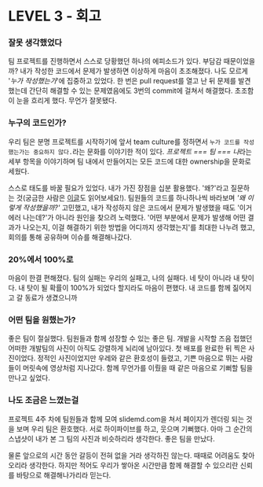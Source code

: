 # LEVEL 3 - 회고

### 잘못 생각했었다

팀 프로젝트를 진행하면서 스스로 당황했던 하나의 에피소드가 있다. 부담감 때문이었을까? 내가 작성한 코드에서 문제가 발생하면 이상하게 마음이 초조해졌다. 나도 모르게 '*누가 작성했는가*'에 집중하고 있었다. 한 번은 pull request를 열고 난 뒤 문제를 발견했는데 간단히 해결할 수 있는 문제였음에도 3번의 commit에 걸쳐서 해결했다. 초조함이 눈을 흐리게 했다. 무언가 잘못됐다.

### 누구의 코드인가?

우리 팀은 분명 프로젝트를 시작하기에 앞서 team culture를 정하면서 `누가 코드를 작성했는가는 중요하지 않다.`라는 문화를 이야기한 적이 있다. *프로젝트 === 팀 === 나*라는 세부 항목을 이야기하며 팀 내에서 만들어지는 모든 코드에 대한 ownership을 문화로 세웠다.

스스로 태도를 바꿀 필요가 있었다. 내가 가진 장점을 십분 활용했다. '왜?'라고 질문하는 것(궁금한 사람은 [이글](level2-성장.md)도 읽어보세요!). 팀원들의 코드를 하나하나씩 바라보며 *'왜 이렇게 작성했을까?'* 고민했고, 내가 작성하지 않은 코드에서 문제가 발생했을 때도 '이거 에러 나는데?'가 아니라 원인을 찾으려 노력했다. '어떤 부분에서 문제가 발생해 어떤 결과가 나오는지, 이걸 해결하기 위한 방법을 어디까지 생각했는지'를 최대한 나누려 했고, 회의를 통해 공유하며 이슈를 해결해나갔다.

### 20%에서 100%로

마음이 한결 편해졌다. 팀의 실패는 우리의 실패고, 나의 실패다. 네 탓이 아니라 내 탓이다. 내 탓이 될 확률이 100%가 되었다 할지라도 마음이 편했다. 내 코드를 함께 짊어지고 갈 동료가 생겼으니까

### 어떤 팀을 원했는가?

좋은 팀이 절실했다. 팀원들과 함께 성장할 수 있는 좋은 팀. 개발을 시작할 즈음 접했던 어떠한 개발팀의 사진이 아직도 강렬하게 뇌리에 남아있다. 첫 배포를 완료한 뒤 찍은 사진이었다. 정적인 사진이었지만 우레와 같은 환호성이 들렸고, 기쁜 마음으로 뛰는 사람들이 머릿속에 영상처럼 지나갔다. 함께 무언가를 이뤘을 때 같은 마음으로 기뻐할 팀을 만나고 싶었다.

### 나도 조금은 느꼈는걸

프로젝트 4주 차에 팀원들과 함께 모여 slidemd.com을 쳐서 페이지가 렌더링 되는 것을 보며 우리 팀은 환호했다. 서로 하이파이브를 하고, 웃으며 기뻐했다. 아마 그 순간의 스냅샷이 내가 본 그 팀의 사진과 비슷하리라 생각한다. 좋은 팀을 만났다.

물론 앞으로의 시간 동안 갈등이 전혀 없을 거라 생각하진 않는다. 때때로 어려움도 찾아오리라 생각한다. 하지만 적어도 우리가 쌓아온 시간만큼 함께 해결할 수 있으리란 신뢰를 바탕으로 해결해나가리라 믿는다.
